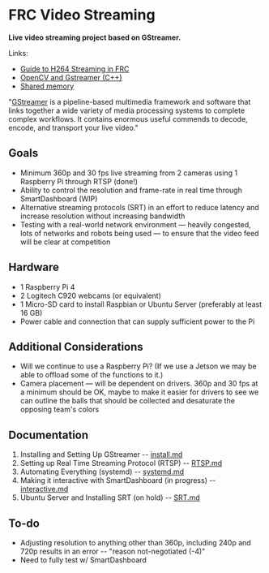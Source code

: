 # FRC Video Streaming
**Live video streaming project based on GStreamer.**

Links:
* [Guide to H264 Streaming in FRC](https://rianadon.github.io/blog/2019/04/04/guide-to-h264-streaming-frc.html)
* [OpenCV and Gstreamer (C++)](https://github.com/tik0/mat2gstreamer)
* [Shared memory](https://github.com/tik0/mat2gstreamer)

"[GStreamer](https://gstreamer.freedesktop.org/) is a pipeline-based multimedia framework and software that links together a wide variety of media processing systems to complete complex workflows. It contains enormous useful commends to decode, encode, and transport your live video."

## Goals
* Minimum 360p and 30 fps live streaming from 2 cameras using 1 Raspberry Pi through RTSP (done!)
* Ability to control the resolution and frame-rate in real time through SmartDashboard (WIP)
* Alternative streaming protocols (SRT) in an effort to reduce latency and increase resolution without increasing bandwidth
* Testing with a real-world network environment — heavily congested, lots of networks and robots being used — to ensure that the video feed will be clear at competition

## Hardware
* 1 Raspberry Pi 4
* 2 Logitech C920 webcams (or equivalent)
* 1 Micro-SD card to install Raspbian or Ubuntu Server (preferably at least 16 GB)
* Power cable and connection that can supply sufficient power to the Pi

## Additional Considerations
* Will we continue to use a Raspberry Pi? (If we use a Jetson we may be able to offload some of the functions to it.)
* Camera placement — will be dependent on drivers. 360p and 30 fps at a minimum should be OK, maybe to make it easier for drivers to see we can outline the balls that should be collected and desaturate the opposing team's colors

## Documentation
1. Installing and Setting Up GStreamer -- [install.md](https://github.com/Team3256/FRC_Video_Streaming/blob/master/docs/install.md)
2. Setting up Real Time Streaming Protocol (RTSP) -- [RTSP.md](https://github.com/Team3256/FRC_Video_Streaming/blob/master/docs/RTSP.md)
3. Automating Everything (systemd) -- [systemd.md](https://github.com/Team3256/FRC_Video_Streaming/blob/master/docs/systemd.md)
4. Making it interactive with SmartDashboard (in progress) -- [interactive.md](https://github.com/Team3256/FRC_Video_Streaming/blob/master/docs/interactive.md)
5. Ubuntu Server and Installing SRT (on hold) -- [SRT.md](https://github.com/Team3256/FRC_Video_Streaming/blob/master/docs/SRT.md)

## To-do
- Adjusting resolution to anything other than 360p, including 240p and 720p results in an error -- "reason not-negotiated (-4)"
- Need to fully test w/ SmartDashboard
